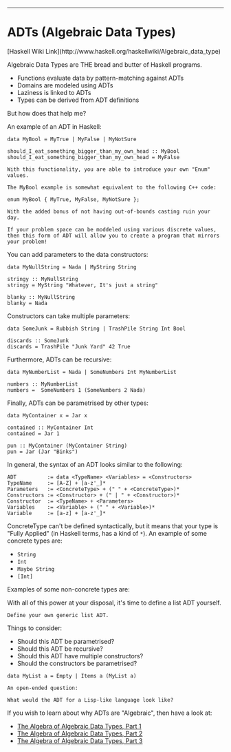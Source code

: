 
----

ADTs (Algebraic Data Types)
===========================

<div class="center">
[Haskell Wiki Link](http://www.haskell.org/haskellwiki/Algebraic_data_type)
</div>

Algebraic Data Types are THE bread and butter of Haskell programs.

* Functions evaluate data by pattern-matching against ADTs
* Domains are modeled using ADTs
* Laziness is linked to ADTs
* Types can be derived from ADT definitions

<div class="collapse">

But how does that help me?

An example of an ADT in Haskell:

~~~{data-language=haskell data-filter=./resources/scripts/check.sh}
data MyBool = MyTrue | MyFalse | MyNotSure

should_I_eat_something_bigger_than_my_own_head :: MyBool
should_I_eat_something_bigger_than_my_own_head = MyFalse
~~~

```real
With this functionality, you are able to introduce your own "Enum"
values.

The MyBool example is somewhat equivalent to the following C++ code:

enum MyBool { MyTrue, MyFalse, MyNotSure };

With the added bonus of not having out-of-bounds casting ruin your day.

If your problem space can be moddeled using various discrete values,
then this form of ADT will allow you to create a program that mirrors
your problem!
```


You can add parameters to the data constructors:

~~~{data-language=haskell data-filter=./resources/scripts/check.sh}
data MyNullString = Nada | MyString String

stringy :: MyNullString
stringy = MyString "Whatever, It's just a string"

blanky :: MyNullString
blanky = Nada
~~~

Constructors can take multiple parameters:

~~~{data-language=haskell data-filter=./resources/scripts/check.sh}
data SomeJunk = Rubbish String | TrashPile String Int Bool

discards :: SomeJunk
discards = TrashPile "Junk Yard" 42 True
~~~

Furthermore, ADTs can be recursive:

~~~{data-language=haskell data-filter=./resources/scripts/check.sh}
data MyNumberList = Nada | SomeNumbers Int MyNumberList

numbers :: MyNumberList
numbers =  SomeNumbers 1 (SomeNumbers 2 Nada)
~~~

Finally, ADTs can be parametrised by other types:

~~~{data-language=haskell data-filter=./resources/scripts/check.sh}
data MyContainer x = Jar x

contained :: MyContainer Int
contained = Jar 1

pun :: MyContainer (MyContainer String)
pun = Jar (Jar "Binks")
~~~

In general, the syntax of an ADT looks similar to the following:

```bnf
ADT          := data <TypeName> <Variables> = <Constructors>
TypeName     := [A-Z] + [a-z'_]*
Parameters   := <ConcreteType> + (" " + <ConcreteType>)*
Constructors := <Constructor> + (" | " + <Constructor>)*
Constructor  := <TypeName> + <Parameters>
Variables    := <Variable> + (" " + <Variable>)*
Variable     := [a-z] + [a-z'_]*
```

ConcreteType can't be defined syntactically, but it means that your type is
"Fully Applied" (in Haskell terms, has a kind of `*`). An example of some concrete types
are:

* `String`
* `Int`
* `Maybe String`
* `[Int]`

Examples of some non-concrete types are:


With all of this power at your disposal, it's time to define a list ADT yourself.

</div>

```instruction
Define your own generic list ADT.
```

Things to consider:

* Should this ADT be parametrised?
* Should this ADT be recursive?
* Should this ADT have multiple constructors?
* Should the constructors be parametrised?

~~~{data-language=haskell .answer data-filter=./resources/scripts/check.sh}
data MyList a = Empty | Items a (MyList a)
~~~

```open
An open-ended question:

What would the ADT for a Lisp-like language look like?
```

<div class="note">
If you wish to learn about why ADTs are "Algebraic", then have a look at:

* [The Algebra of Algebraic Data Types, Part 1](http://chris-taylor.github.io/blog/2013/02/10/the-algebra-of-algebraic-data-types/)
* [The Algebra of Algebraic Data Types, Part 2](http://chris-taylor.github.io/blog/2013/02/11/the-algebra-of-algebraic-data-types-part-ii/)
* [The Algebra of Algebraic Data Types, Part 3](http://chris-taylor.github.io/blog/2013/02/13/the-algebra-of-algebraic-data-types-part-iii/)
</div>
